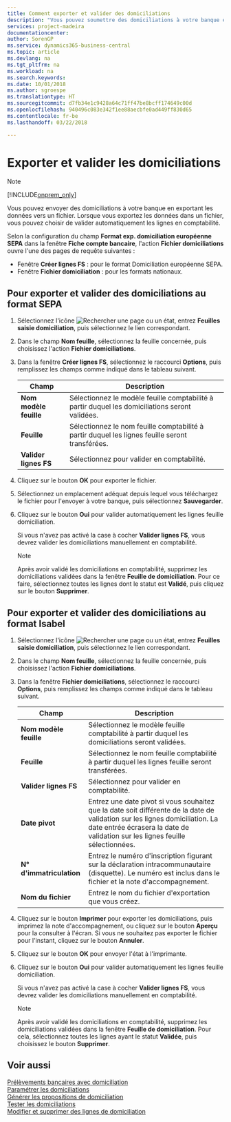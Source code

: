 ```yaml
---
title: Comment exporter et valider des domiciliations
description: "Vous pouvez soumettre des domiciliations à votre banque en exportant les données dans un fichier. Lorsque vous effectuez un export vers un fichier, vous pouvez choisir de valider automatiquement les écritures comptables."
services: project-madeira
documentationcenter: 
author: SorenGP
ms.service: dynamics365-business-central
ms.topic: article
ms.devlang: na
ms.tgt_pltfrm: na
ms.workload: na
ms.search.keywords: 
ms.date: 10/01/2018
ms.author: sgroespe
ms.translationtype: HT
ms.sourcegitcommit: d7fb34e1c9428a64c71ff47be8bcff174649c00d
ms.openlocfilehash: 940496c083e342f1ee88aecbfe0ad449ff830d65
ms.contentlocale: fr-be
ms.lasthandoff: 03/22/2018

---
```

# <a name="export-and-post-domiciliations"></a>Exporter et valider les domiciliations
> [!Note]
> [!INCLUDE[onprem_only](../../includes/onprem_only_md.md)]

Vous pouvez envoyer des domiciliations à votre banque en exportant les données vers un fichier. Lorsque vous exportez les données dans un fichier, vous pouvez choisir de valider automatiquement les lignes en comptabilité.  

Selon la configuration du champ **Format exp. domiciliation européenne SEPA** dans la fenêtre **Fiche compte bancaire**, l'action **Fichier domiciliations** ouvre l'une des pages de requête suivantes :  

- Fenêtre **Créer lignes FS** : pour le format Domiciliation européenne SEPA.  
- Fenêtre **Fichier domiciliation** : pour les formats nationaux.  

## <a name="to-export-and-post-domiciliations-in-sepa-format"></a>Pour exporter et valider des domiciliations au format SEPA  

1.  Sélectionnez l'icône ![Rechercher une page ou un état](../../media/ui-search/search_small.png "icône Rechercher une page ou un état"), entrez **Feuilles saisie domiciliation**, puis sélectionnez le lien correspondant.  
2.  Dans le champ **Nom feuille**, sélectionnez la feuille concernée, puis choisissez l'action **Fichier domiciliations**.  
3.  Dans la fenêtre **Créer lignes FS**, sélectionnez le raccourci **Options**, puis remplissez les champs comme indiqué dans le tableau suivant.  

    |Champ|Description|  
    |---------------------------------|---------------------------------------|  
    |**Nom modèle feuille**|Sélectionnez le modèle feuille comptabilité à partir duquel les domiciliations seront validées.|  
    |**Feuille**|Sélectionnez le nom feuille comptabilité à partir duquel les lignes feuille seront transférées.|  
    |**Valider lignes FS**|Sélectionnez pour valider en comptabilité.|  

4.  Cliquez sur le bouton **OK** pour exporter le fichier.  
5.  Sélectionnez un emplacement adéquat depuis lequel vous téléchargez le fichier pour l'envoyer à votre banque, puis sélectionnez **Sauvegarder**.  
6.  Cliquez sur le bouton **Oui** pour valider automatiquement les lignes feuille domiciliation.  

    Si vous n'avez pas activé la case à cocher **Valider lignes FS**, vous devrez valider les domiciliations manuellement en comptabilité.  

    > [!NOTE]  
    >  Après avoir validé les domiciliations en comptabilité, supprimez les domiciliations validées dans la fenêtre **Feuille de domiciliation**. Pour ce faire, sélectionnez toutes les lignes dont le statut est **Validé**, puis cliquez sur le bouton **Supprimer**.  

## <a name="to-export-and-post-domiciliations-in-isabel-format"></a>Pour exporter et valider des domiciliations au format Isabel  

1.  Sélectionnez l'icône ![Rechercher une page ou un état](../../media/ui-search/search_small.png "icône Rechercher une page ou un état"), entrez **Feuilles saisie domiciliation**, puis sélectionnez le lien correspondant.  
2.  Dans le champ **Nom feuille**, sélectionnez la feuille concernée, puis choisissez l'action **Fichier domiciliations**.  
3.  Dans la fenêtre **Fichier domiciliations**, sélectionnez le raccourci **Options**, puis remplissez les champs comme indiqué dans le tableau suivant.  

    |Champ|Description|  
    |---------------------------------|---------------------------------------|  
    |**Nom modèle feuille**|Sélectionnez le modèle feuille comptabilité à partir duquel les domiciliations seront validées.|  
    |**Feuille**|Sélectionnez le nom feuille comptabilité à partir duquel les lignes feuille seront transférées.|  
    |**Valider lignes FS**|Sélectionnez pour valider en comptabilité.|  
    |**Date pivot**|Entrez une date pivot si vous souhaitez que la date soit différente de la date de validation sur les lignes domiciliation. La date entrée écrasera la date de validation sur les lignes feuille sélectionnées.|  
    |**N° d'immatriculation**|Entrez le numéro d'inscription figurant sur la déclaration intracommunautaire (disquette). Le numéro est inclus dans le fichier et la note d'accompagnement.|  
    |**Nom du fichier**|Entrez le nom du fichier d'exportation que vous créez.|  

4.  Cliquez sur le bouton **Imprimer** pour exporter les domiciliations, puis imprimez la note d'accompagnement, ou cliquez sur le bouton **Aperçu** pour la consulter à l'écran. Si vous ne souhaitez pas exporter le fichier pour l'instant, cliquez sur le bouton **Annuler**.  
5.  Cliquez sur le bouton **OK** pour envoyer l'état à l'imprimante.  
6.  Cliquez sur le bouton **Oui** pour valider automatiquement les lignes feuille domiciliation.  

    Si vous n'avez pas activé la case à cocher **Valider lignes FS**, vous devrez valider les domiciliations manuellement en comptabilité.  

    > [!NOTE]  
    >  Après avoir validé les domiciliations en comptabilité, supprimez les domiciliations validées dans la fenêtre **Feuille de domiciliation**. Pour cela, sélectionnez toutes les lignes ayant le statut **Validée**, puis choisissez le bouton **Supprimer**.  

## <a name="see-also"></a>Voir aussi  
 [Prélèvements bancaires avec domiciliation](direct-debit-using-domiciliation.md)   
 [Paramétrer les domiciliations](how-to-set-up-domiciliations.md)   
 [Générer les propositions de domiciliation](how-to-generate-domiciliation-suggestions.md)   
 [Tester les domiciliations](how-to-test-domiciliations.md)   
 [Modifier et supprimer des lignes de domiciliation](how-to-edit-and-delete-domiciliation-lines.md)


